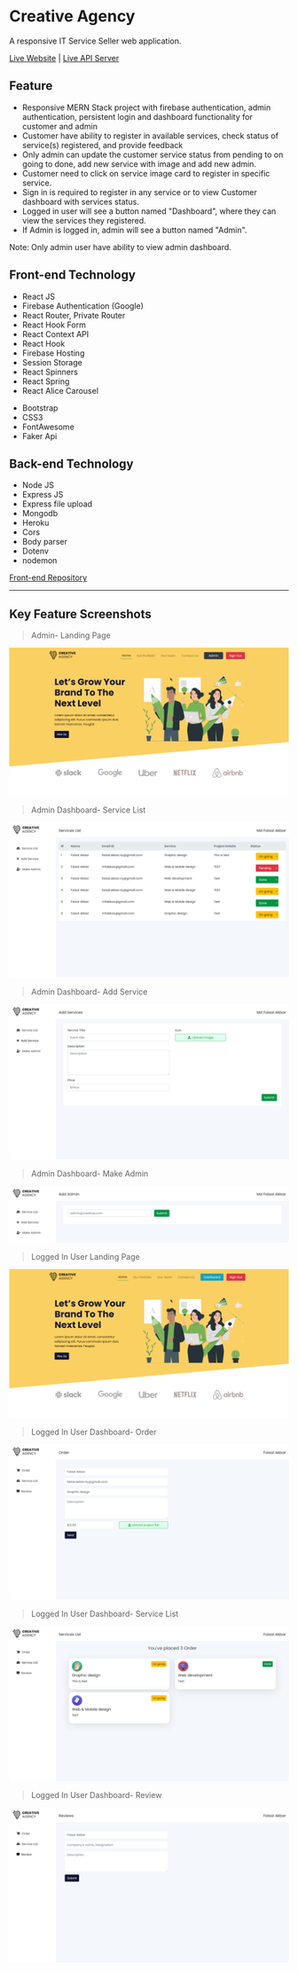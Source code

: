 # Creative Agency

A responsive IT Service Seller web application.

[Live Website](https://creative-agency-ea3df.firebaseapp.com/) | [Live API Server](https://creative-agency-react.herokuapp.com)

## Feature

- Responsive MERN Stack project with firebase authentication, admin authentication, persistent login and dashboard functionality for customer and admin
- Customer have ability to register in available services, check status of service(s) registered, and provide feedback
- Only admin can update the customer service status from pending to on going to done, add new service with image and add new admin.
- Customer need to click on service image card to register in specific service.
- Sign in is required to register in any service or to view Customer dashboard with services status.
- Logged in user will see a button named "Dashboard", where they can view the services they registered.
- If Admin is logged in, admin will see a button named "Admin".

Note: Only admin user have ability to view admin dashboard.

## Front-end Technology

- React JS
- Firebase Authentication (Google)
- React Router, Private Router
- React Hook Form
- React Context API
- React Hook
- Firebase Hosting
- Session Storage
- React Spinners
- React Spring
- React Alice Carousel
<!-- - React Slick -->
- Bootstrap
- CSS3
- FontAwesome
- Faker Api

## Back-end Technology

- Node JS
- Express JS
- Express file upload
- Mongodb
- Heroku
- Cors
- Body parser
- Dotenv
- nodemon

[Front-end Repository](https://github.com/faisalcep/creative-agency-client)

---

## Key Feature Screenshots

> Admin- Landing Page

[![Admin Login](screenshots/admin-front-page.png)](#)

> Admin Dashboard- Service List

[![Admin Dashboard](screenshots/admin-service-list.png)](#)

> Admin Dashboard- Add Service

[![Admin Dashboard](screenshots/admin-add-service.png)](#)

> Admin Dashboard- Make Admin

[![Admin Dashboard](screenshots/admin-make-admin.png)](#)

> Logged In User Landing Page

[![Landing Page](screenshots/front-page.png)](#)

> Logged In User Dashboard- Order

[![User Dashboard](screenshots/order-place.png)](#)

> Logged In User Dashboard- Service List

[![User Dashboard](screenshots/service-list.png)](#)

> Logged In User Dashboard- Review

[![User Dashboard](screenshots/review.png)](#)
